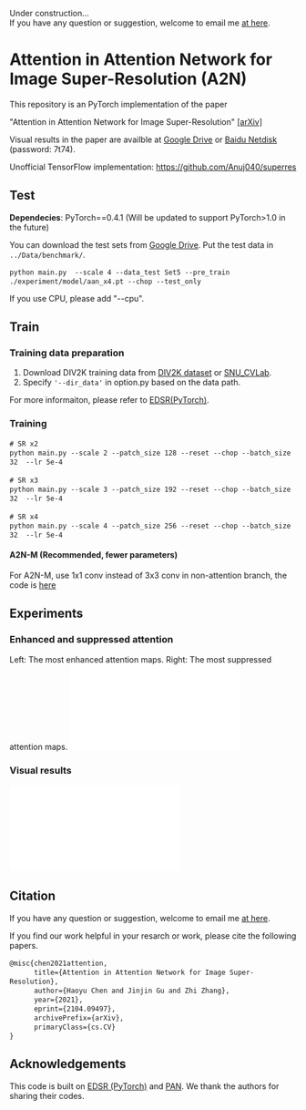 Under construction...      
If you have any question or suggestion, welcome to email me [at here](mailto:haoyuchen@link.cuhk.edu.cn).

# Attention in Attention Network for Image Super-Resolution (A2N)

This repository is an PyTorch implementation of the paper

"Attention in Attention Network for Image Super-Resolution" [[arXiv]](https://arxiv.org/abs/2104.09497)


Visual results in the paper are availble at [Google Drive](https://drive.google.com/file/d/1SCO2t3HeNsyofREmflsDjF1AKOHBAaRQ/view?usp=sharing) or [Baidu Netdisk](https://pan.baidu.com/s/1iIw9dzeKZTvgIxSEL8K3Qw) (password: 7t74). 

Unofficial TensorFlow implementation: https://github.com/Anuj040/superres

## Test

**Dependecies**: PyTorch==0.4.1 (Will be updated to support PyTorch>1.0 in the future)


You can download the test sets from [Google Drive](https://drive.google.com/file/d/1uG_YFV5BEA3Eob2CFnFWc0OSw4HycyU9/view?usp=sharing). Put the test data in `../Data/benchmark/`.

```
python main.py  --scale 4 --data_test Set5 --pre_train ./experiment/model/aan_x4.pt --chop --test_only
```
If you use CPU, please add "--cpu".


## Train 

### Training data preparation 

  1. Download DIV2K training data from [DIV2K dataset](https://data.vision.ee.ethz.ch/cvl/DIV2K/) or [SNU_CVLab](https://cv.snu.ac.kr/research/EDSR/DIV2K.tar).
  2. Specify `'--dir_data'` in option.py based on the data path. 

For more informaiton, please refer to [EDSR(PyTorch)](https://github.com/thstkdgus35/EDSR-PyTorch).

### Training

```
# SR x2
python main.py --scale 2 --patch_size 128 --reset --chop --batch_size 32  --lr 5e-4

# SR x3
python main.py --scale 3 --patch_size 192 --reset --chop --batch_size 32  --lr 5e-4

# SR x4
python main.py --scale 4 --patch_size 256 --reset --chop --batch_size 32  --lr 5e-4
```

#### A2N-M (Recommended, fewer parameters)
For A2N-M, use 1x1 conv instead of 3x3 conv in non-attention branch, the code is [here](https://github.com/haoyuc/A2N/blob/ce82e2b0a1fac6f508b4419ad496cf324395e0e5/code/model/aan.py#L89)


## Experiments

### Enhanced and suppressed attention
Left: The most enhanced attention maps. Right: The most suppressed  attention  maps.
![](./imgs/visual_attention.pdf)

### Visual results
![](./imgs/visual_results.pdf)

## Citation

If you have any question or suggestion, welcome to email me [at here](mailto:haoyuchen@link.cuhk.edu.cn).

If you find our work helpful in your resarch or work, please cite the following papers.

```
@misc{chen2021attention,
      title={Attention in Attention Network for Image Super-Resolution}, 
      author={Haoyu Chen and Jinjin Gu and Zhi Zhang},
      year={2021},
      eprint={2104.09497},
      archivePrefix={arXiv},
      primaryClass={cs.CV}
}
```


## Acknowledgements

This code is built on [EDSR (PyTorch)](https://github.com/thstkdgus35/EDSR-PyTorch) and [PAN](https://github.com/zhaohengyuan1/PAN). We thank the authors for sharing their codes.
